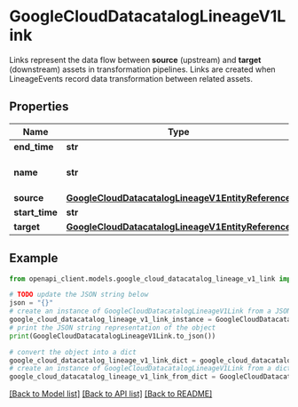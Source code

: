 # GoogleCloudDatacatalogLineageV1Link

Links represent the data flow between **source** (upstream) and **target** (downstream) assets in transformation pipelines. Links are created when LineageEvents record data transformation between related assets.

## Properties

Name | Type | Description | Notes
------------ | ------------- | ------------- | -------------
**end_time** | **str** | The end of the last event establishing this link. | [optional] 
**name** | **str** | Output only. Immutable. The name of the link. Format: &#x60;projects/{project}/locations/{location}/links/{link}&#x60;. | [optional] [readonly] 
**source** | [**GoogleCloudDatacatalogLineageV1EntityReference**](GoogleCloudDatacatalogLineageV1EntityReference.md) |  | [optional] 
**start_time** | **str** | The start of the first event establishing this link. | [optional] 
**target** | [**GoogleCloudDatacatalogLineageV1EntityReference**](GoogleCloudDatacatalogLineageV1EntityReference.md) |  | [optional] 

## Example

```python
from openapi_client.models.google_cloud_datacatalog_lineage_v1_link import GoogleCloudDatacatalogLineageV1Link

# TODO update the JSON string below
json = "{}"
# create an instance of GoogleCloudDatacatalogLineageV1Link from a JSON string
google_cloud_datacatalog_lineage_v1_link_instance = GoogleCloudDatacatalogLineageV1Link.from_json(json)
# print the JSON string representation of the object
print(GoogleCloudDatacatalogLineageV1Link.to_json())

# convert the object into a dict
google_cloud_datacatalog_lineage_v1_link_dict = google_cloud_datacatalog_lineage_v1_link_instance.to_dict()
# create an instance of GoogleCloudDatacatalogLineageV1Link from a dict
google_cloud_datacatalog_lineage_v1_link_from_dict = GoogleCloudDatacatalogLineageV1Link.from_dict(google_cloud_datacatalog_lineage_v1_link_dict)
```
[[Back to Model list]](../README.md#documentation-for-models) [[Back to API list]](../README.md#documentation-for-api-endpoints) [[Back to README]](../README.md)


